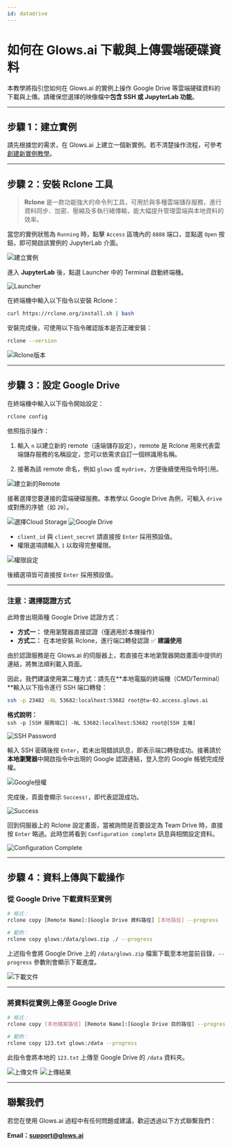 ```yaml
---
id: datadrive
---
```


# 如何在 Glows.ai 下載與上傳雲端硬碟資料

本教學將指引您如何在 Glows.ai 的實例上操作 Google Drive 等雲端硬碟資料的下載與上傳。請確保您選擇的映像檔中**包含 SSH 或 JupyterLab 功能**。

---

## **步驟 1：建立實例**

請先根據您的需求，在 Glows.ai 上建立一個新實例。若不清楚操作流程，可參考[創建新實例教學](https://docs.glows.ai/docs/Create%20New)。

---

## **步驟 2：安裝 Rclone 工具**

> **Rclone** 是一款功能強大的命令列工具，可用於與多種雲端儲存服務，進行資料同步、加密、壓縮及多執行緒傳輸，能大幅提升管理雲端與本地資料的效率。

當您的實例狀態為 `Running` 時，點擊 `Access` 區塊內的 `8888` 端口，並點選 `Open` 按鈕，即可開啟該實例的 JupyterLab 介面。

![建立實例](../../../../../docs/tutorials-images/04.CloudDrive/01.CreateAnInstance.png)

進入 **JupyterLab** 後，點選 Launcher 中的 Terminal 啟動終端機。

![Launcher](../../../../../docs/tutorials-images/04.CloudDrive/02.Lancher.png)

在終端機中輸入以下指令以安裝 Rclone：

```bash
curl https://rclone.org/install.sh | bash
```

安裝完成後，可使用以下指令確認版本是否正確安裝：

```bash
rclone --version
```

![Rclone版本](../../../../../docs/tutorials-images/04.CloudDrive/03.RcloneVersion.png)

---

## **步驟 3：設定 Google Drive**

在終端機中輸入以下指令開始設定：

```bash
rclone config
```

依照指示操作：

1. 輸入 `n` 以建立新的 remote（遠端儲存設定），remote 是 Rclone 用來代表雲端儲存服務的名稱設定，您可以依需求自訂一個辨識用名稱。

2. 接著為該 remote 命名，例如 `glows` 或 `mydrive`，方便後續使用指令時引用。

![建立新的Remote](../../../../../docs/tutorials-images/04.CloudDrive/04.CreateNewRemote.png)

接著選擇您要連接的雲端硬碟服務。本教學以 Google Drive 為例，可輸入 `drive` 或對應的序號（如 `20`）。

![選擇Cloud Storage](../../../../../docs/tutorials-images/04.CloudDrive/05.ConfigureCloudStorage.png)
![Google Drive](../../../../../docs/tutorials-images/04.CloudDrive/06.GoogleDrive.png)

- `client_id` 與 `client_secret` 請直接按 `Enter` 採用預設值。
- 權限選項請輸入 `1` 以取得完整權限。

![權限設定](../../../../../docs/tutorials-images/04.CloudDrive/07.AccessPermission.png)

後續選項皆可直接按 `Enter` 採用預設值。

---

### 注意：選擇認證方式

此時會出現兩種 Google Drive 認證方式：

- **方式一：** 使用瀏覽器直接認證（僅適用於本機操作）
- **方式二：** 在本地安裝 Rclone，進行端口轉發認證 ✅ **建議使用**

由於認證服務是在 Glows.ai 的伺服器上，若直接在本地瀏覽器開啟畫面中提供的連結，將無法順利載入頁面。

因此，我們建議使用第二種方式：請先在**本地電腦的終端機（CMD/Terminal）**輸入以下指令進行 SSH 端口轉發：

```bash
ssh -p 23482 -NL 53682:localhost:53682 root@tw-02.access.glows.ai
```

**格式說明：**  
`ssh -p [SSH 服務端口] -NL 53682:localhost:53682 root@[SSH 主機]`

![SSH Password](../../../../../docs/tutorials-images/04.CloudDrive/09.SSH%20Password.png)

輸入 SSH 密碼後按 `Enter`，若未出現錯誤訊息，即表示端口轉發成功。接著請於**本地瀏覽器**中開啟指令中出現的 Google 認證連結，登入您的 Google 帳號完成授權。

![Google授權](../../../../../docs/tutorials-images/04.CloudDrive/10.GoogleAccountAccess.jpg)

完成後，頁面會顯示 `Success!`，即代表認證成功。

![Success](../../../../../docs/tutorials-images/04.CloudDrive/11.Success.png)

回到伺服器上的 Rclone 設定畫面，當被詢問是否要設定為 Team Drive 時，直接按 `Enter` 略過。此時您將看到 `Configuration complete` 訊息與相關設定資料。

![Configuration Complete](../../../../../docs/tutorials-images/04.CloudDrive/12.ConfigurationComplete.png)

---

## **步驟 4：資料上傳與下載操作**

### 從 Google Drive 下載資料至實例

```bash
# 格式：
rclone copy [Remote Name]:[Google Drive 資料路徑] [本地路徑] --progress

# 範例：
rclone copy glows:/data/glows.zip ./ --progress
```

上述指令會將 Google Drive 上的 `/data/glows.zip` 檔案下載至本地當前目錄，`--progress` 參數則會顯示下載進度。

![下載文件](../../../../../docs/tutorials-images/04.CloudDrive/13.DownloadFile.png)

---

### 將資料從實例上傳至 Google Drive

```bash
# 格式：
rclone copy [本地檔案路徑] [Remote Name]:[Google Drive 目的路徑] --progress

# 範例：
rclone copy 123.txt glows:/data --progress
```

此指令會將本地的 `123.txt` 上傳至 Google Drive 的 `/data` 資料夾。

![上傳文件](../../../../../docs/tutorials-images/04.CloudDrive/14.UploadFile.png)
![上傳結果](../../../../../docs/tutorials-images/04.CloudDrive/15.UploadResult.png)

---

## 聯繫我們

若您在使用 Glows.ai 過程中有任何問題或建議，歡迎透過以下方式聯繫我們：

**Email：support@glows.ai**
